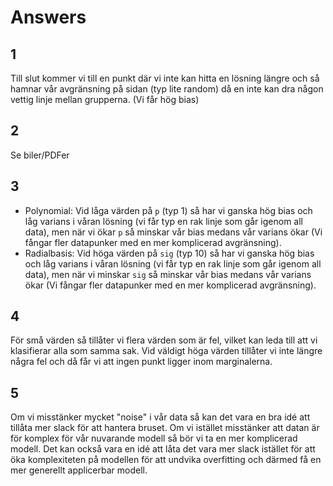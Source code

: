 # Answers

## 1
Till slut kommer vi till en punkt där vi inte kan hitta en lösning längre och så hamnar vår avgränsning på sidan (typ lite random) då en inte kan dra någon vettig linje mellan grupperna. (Vi får hög bias)

## 2
Se biler/PDFer

## 3
- Polynomial: Vid låga värden på `p` (typ 1) så har vi ganska hög bias och låg varians i våran lösning (vi får typ en rak linje som går igenom all data), men när vi ökar `p` så minskar vår bias medans vår varians ökar (Vi fångar fler datapunker med en mer komplicerad avgränsning).
- Radialbasis: Vid höga värden på `sig` (typ 10) så har vi ganska hög bias och låg varians i våran lösning (vi får typ en rak linje som går igenom all data), men när vi minskar `sig` så minskar vår bias medans vår varians ökar (Vi fångar fler datapunker med en mer komplicerad avgränsning).

## 4
För små värden så tillåter vi flera värden som är fel, vilket kan leda till att vi klasifierar alla som samma sak. Vid väldigt höga värden tillåter vi inte längre några fel och då får vi att ingen punkt ligger inom marginalerna.

## 5
Om vi misstänker mycket "noise" i vår data så kan det vara en bra idé att tillåta mer slack för att hantera bruset. Om vi istället misstänker att datan är för komplex för vår nuvarande modell så bör vi ta en mer komplicerad modell. Det kan också vara en idé att låta det vara mer slack istället för att öka komplexiteten på modellen för att undvika overfitting och därmed få en mer generellt applicerbar modell.
